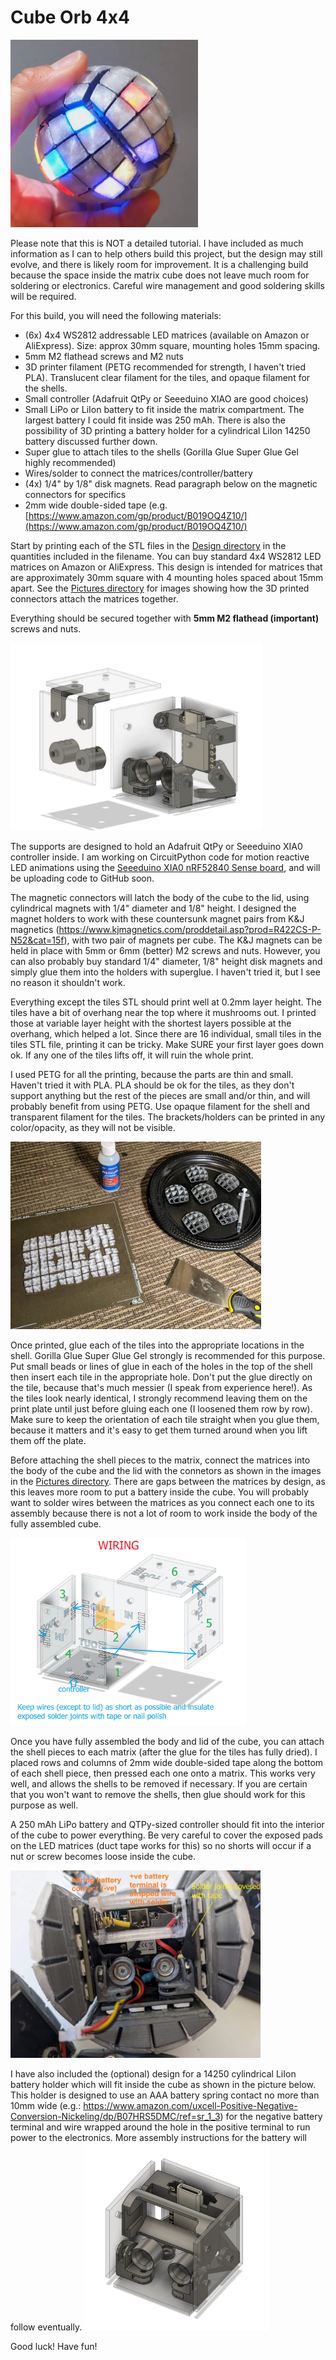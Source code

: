 # Cube Orb 4x4
<img src="https://github.com/geekmomprojects/CubeSphere/blob/main/Orb4x4/Pictures/Illuminated4x4.jpg" width="300">

Please note that this is NOT a detailed tutorial. I have included as much information as I can to help others build
this project, but the design may still evolve, and there is likely room for improvement. It is a challenging build
because the space inside the matrix cube does not leave much room for soldering or electronics. Careful wire
management and good soldering skills will be required.

For this build, you will need the following materials:
- (6x) 4x4 WS2812 addressable LED matrices (available on Amazon or AliExpress). Size: approx 30mm square, mounting holes 15mm spacing.
- 5mm M2 flathead screws and M2 nuts
- 3D printer filament (PETG recommended for strength, I haven't tried PLA). Translucent clear filament for the tiles, and opaque filament for the shells.
- Small controller (Adafruit QtPy or Seeeduino XIAO are good choices)
- Small LiPo or LiIon battery to fit inside the matrix compartment. The largest battery I could fit inside was 250 mAh. There is also the possibility of 3D printing a battery holder for a cylindrical LiIon 14250 battery discussed further down.
- Super glue to attach tiles to the shells (Gorilla Glue Super Glue Gel highly recommended)
- Wires/solder to connect the matrices/controller/battery
- (4x) 1/4" by 1/8" disk magnets. Read paragraph below on the magnetic connectors for specifics
- 2mm wide double-sided tape (e.g. [https://www.amazon.com/gp/product/B019OQ4Z10/](https://www.amazon.com/gp/product/B019OQ4Z10/)

Start by printing each of the STL files in the [Design directory](./Design/) in the quantities included in the filename. You can buy standard 4x4 WS2812 LED matrices on Amazon or AliExpress. This design is intended for matrices that are approximately 30mm square with 4 mounting holes spaced about 15mm apart. See the [Pictures directory](/Pictures)  for images showing how the 3D printed connectors attach the matrices together.

Everything should be secured together with **5mm M2 flathead (important)** screws and nuts.

<img src="https://github.com/geekmomprojects/CubeSphere/blob/main/Orb4x4/Pictures/CubeBodyAndLid.JPG" height=300>

The supports are designed to hold an Adafruit QtPy or Seeeduino XIA0 controller inside. I am working on CircuitPython code for motion reactive LED animations using the [Seeeduino XIA0 nRF52840 Sense board](https://www.seeedstudio.com/Seeed-XIAO-BLE-Sense-nRF52840-p-5253.html), and will be uploading code to GitHub soon.

The magnetic connectors will latch the body of the cube to the lid, using cylindrical magnets with 1/4" diameter and 1/8" height. I designed the magnet holders to work with these countersunk magnet pairs from K&J magnetics (https://www.kjmagnetics.com/proddetail.asp?prod=R422CS-P-N52&cat=15f), with two pair of magnets per cube. The K&J magnets can be held in place with 5mm or 6mm (better) M2 screws and nuts. However, you can also probably buy standard 1/4" diameter, 1/8" height disk magnets and simply glue them into the holders with superglue. I haven't tried it, but I see no reason it shouldn't work.

Everything except the tiles STL should print well at 0.2mm layer height. The tiles have a bit of overhang near the top where it mushrooms out. I printed those at variable layer height with the shortest layers possible at the overhang, which helped a lot. Since there are 16 individual, small tiles in the tiles STL file, printing it can be tricky. Make SURE your first layer goes down ok. If any one of the tiles lifts off, it will ruin the whole print.

I used PETG for all the printing, because the parts are thin and small. Haven't tried it with PLA. PLA should be ok for the tiles, as they don't support anything but the rest of the pieces are small and/or thin, and will probably benefit from using PETG. Use opaque filament for the shell and transparent filament for the tiles. The brackets/holders can be printed in any color/opacity, as they will not be visible.

<img src="https://github.com/geekmomprojects/CubeSphere/blob/main/Orb4x4/Pictures/GluingTiles4x4.jpg" height = 300>

Once printed, glue each of the tiles into the appropriate locations in the shell. Gorilla Glue Super Glue Gel strongly is recommended for this purpose. Put small beads or lines of glue in each of the holes in the top of the shell then insert each tile in the appropriate hole. Don't put the glue directly on the tile, because that's much messier (I speak from experience here!). As the tiles look nearly identical, I strongly recommend leaving them on the print plate until just before gluing each one (I loosened them row by row). Make sure to keep the orientation of each tile straight when you glue them, because it matters and it's easy to get them turned around when you lift them off the plate.

Before attaching the shell pieces to the matrix, connect the matrices into the body of the cube and the lid with the connetors as shown in the images in the [Pictures directory](./Pictures/). There are gaps between the matrices by design, as this leaves more room to put a battery inside the cube. You will probably want to solder wires between the matrices as you connect each one to its assembly because there is not a lot of room to work inside the body of the fully assembled cube.

<img src="https://github.com/geekmomprojects/CubeSphere/blob/main/Orb4x4/Pictures/Wiring.png" height=300> 

Once you have fully assembled the body and lid of the cube, you can attach the shell pieces to each matrix (after the glue for the tiles has fully dried). I placed rows and columns of 2mm wide double-sided tape along the bottom of each shell piece, then pressed each one onto a matrix. This works very well, and allows the shells to be removed if necessary. If you are certain that you won't want to remove the shells, then glue should work for this purpose as well. 

A 250 mAh LiPo battery and QTPy-sized controller should fit into the interior of the cube to power everything. Be very careful to cover the exposed pads on the LED matrices (duct tape works for this) so no shorts will occur if a nut or screw becomes loose inside the cube.

<img src="https://github.com/geekmomprojects/CubeSphere/blob/main/Orb4x4/Pictures/Interior4x4.jpg" height=300>

I have also included the (optional) design for a 14250 cylindrical LiIon battery holder which will fit inside the cube as shown in the picture below. This holder is designed to use an AAA battery spring contact no more than 10mm wide (e.g.: https://www.amazon.com/uxcell-Positive-Negative-Conversion-Nickeling/dp/B07HRS5DMC/ref=sr_1_3) for the negative battery terminal and wire wrapped around the hole in the positive terminal to run power to the electronics. More assembly instructions for the battery will follow eventually.
<img src="https://github.com/geekmomprojects/CubeSphere/blob/main/Orb4x4/Pictures/CubeBodyWithBatteryHolder.JPG" height = 300>

Good luck! Have fun!
